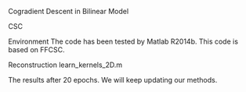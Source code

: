 
Cogradient Descent in Bilinear Model

CSC

Environment
The code has been tested by Matlab R2014b. This code is based on FFCSC.

Reconstruction
learn_kernels_2D.m

The results after 20 epochs.
We will keep updating our methods.
